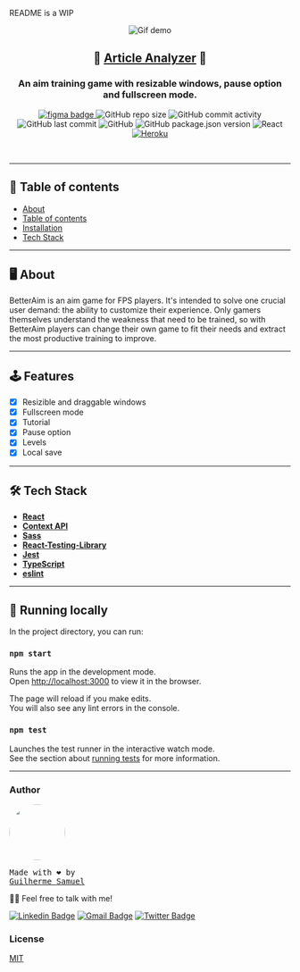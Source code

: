 README is a WIP

<p align="center">
<img src="https://i.ibb.co/mHD73K0/gif-betteraim.gif" alt="Gif demo" />
</p>
<h2 align="center">
  📰 <a href="https://betteraim.herokuapp.com">Article Analyzer</a> 📰
</h2>
<h3 align="center">
  An aim training game with resizable windows, pause option and fullscreen mode.
</h3>

<p align="center">
<a href="https://www.figma.com/file/HRhyH6E7IXdYxuv12bXwdA/BetterAim?node-id=0%3A1">
<img alt="figma badge" src="https://img.shields.io/badge/Figma%20prototype%20-Figma-%2304D361">
</a>
<img alt="GitHub repo size" src="https://img.shields.io/github/repo-size/guilhermefront/betteraim">
<img alt="GitHub commit activity" src="https://img.shields.io/github/commit-activity/m/guilhermefront/betteraim">
<img alt="GitHub last commit" src="https://img.shields.io/github/last-commit/guilhermefront/betteraim">
<img alt="GitHub" src="https://img.shields.io/github/license/guilhermefront/betteraim">
<img alt="GitHub package.json version" src="https://img.shields.io/github/package-json/v/guilhermefront/betteraim">
<img alt="React" src="https://img.shields.io/badge/React-JS-blue">
<a href="https://betteraim.herokuapp.com/">
<img alt="Heroku" src="https://img.shields.io/badge/Heroku-Deploy-blueviolet">
</a>
</p>

<br>

---

## 📌 Table of contents

<!--ts-->

- [About](#About)
- [Table of contents](#tabela-de-conteudo)
- [Installation](#instalacao)
- [Tech Stack](#Tech-Stack)
<!--te-->

---

## 🖥 About

BetterAim is an aim game for FPS players. It's intended to solve one crucial user demand: the ability to customize their experience. Only gamers themselves understand the weakness that need to be trained, so with BetterAim players can change their own game to fit their needs and extract the most productive training to improve.

---

## 🕹 Features

- [x] Resizible and draggable windows
- [x] Fullscreen mode
- [x] Tutorial
- [x] Pause option
- [x] Levels
- [x] Local save

---

## 🛠 Tech Stack

- **[React](https://github.com/facebook/react)**
- **[Context API](https://reactjs.org/docs/context.html)**
- **[Sass](https://github.com/sass/sass)**
- **[React-Testing-Library](https://github.com/testing-library/react-testing-library)**
- **[Jest](https://github.com/facebook/jest)**
- **[TypeScript](https://github.com/microsoft/TypeScript)**
- **[eslint](https://github.com/eslint/eslint)**

---

## 🚀 Running locally

In the project directory, you can run:

### `npm start`

Runs the app in the development mode.\
Open [http://localhost:3000](http://localhost:3000) to view it in the browser.

The page will reload if you make edits.\
You will also see any lint errors in the console.

### `npm test`

Launches the test runner in the interactive watch mode.\
See the section about [running tests](https://facebook.github.io/create-react-app/docs/running-tests) for more information.

---

### Author

<a href="github.com/guilhermefront">
 <img style="border-radius: 50%;" src="https://avatars2.githubusercontent.com/u/49620737?s=460&u=affe940c45f9f14f3d456561e49e34d64e5b2078&v=4" width="100px;" alt=""/>
 <br />
</a>
<pre>Made with ❤️ by 
<a href="github.com/guilhermefront">Guilherme Samuel</a></pre>

👋🏽 Feel free to talk with me!

[![Linkedin Badge](https://img.shields.io/badge/-Guilherme%20Samuel-blue?style=flat-square&logo=Linkedin&logoColor=white&link=https://www.linkedin.com/in/guilherme-samuel-2aa7aa19b/)](https://www.linkedin.com/in/guilherme-samuel-2aa7aa19b/)
[![Gmail Badge](https://img.shields.io/badge/-devguilhermefront@gmail.com-c14438?style=flat-square&logo=Gmail&logoColor=white&link=mailto:devguilhermefront@gmail.com)](mailto:devguilhermefront@gmail.com)
[![Twitter Badge](https://img.shields.io/badge/-guilhermefront-1ca0f1?style=flat-square&labelColor=1ca0f1&logo=twitter&logoColor=white&link=https://twitter.com/tgmarinho)](https://twitter.com/guilhermefront)

### License

[MIT](https://github.com/guilhermefront/betteraim/blob/master/README.md)
